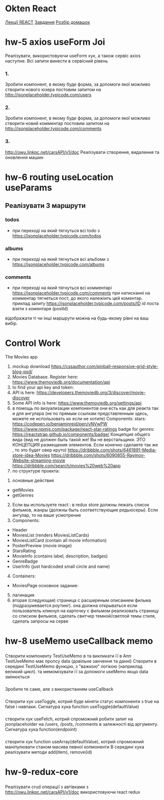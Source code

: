 # Okten React 
[Лекції REACT](https://github.com/IhorKurylov/OktenReakt/branches)
[Завдання](https://github.com/GrayHead/js_demos/tree/master/react/2023)
[Розбір домашок](https://github.com/GrayHead/march-2023-react-hw)


# hw-5 axios useForm Joi 
Реалізувати, використовуючи useForm хук, а також сервіс axios наступне. Всі запити винести в сервісний рівень
### 1.
Зробити компонент, в якому буде форма, за допомоги якої можливо створити нового юзера постовим запитом на http://jsonplaceholder.typicode.com/users
###  2.
Зробити компонент, в якому буде форма, за допомоги якої можливо створити новий комментар постовим запитом на http://jsonplaceholder.typicode.com/comments
###  3.
http://owu.linkpc.net/carsAPI/v1/doc
Реалізувати створення, видалення та оновлення машин

# hw-6 routing useLocation useParams
## Реалізувати 3 маршрути
### todos 
- при переході на який тягнуться всі todo з https://jsonplaceholder.typicode.com/todos

### albums 
- при переході на який тягнуться всі альбоми з https://jsonplaceholder.typicode.com/albums

### comments 
- при переході на який тягнуться всі комментарі https://jsonplaceholder.typicode.com/comments
при натисканні на комментар тягнеться пост, до якого належіить цей коментар. приклад запиту https://jsonplaceholder.typicode.com/posts/ID
id поста взяти з коментаря (postId)

відображати ті чи інші маршрути можна на будь-якому рівні на ваш вибір.

# Control Work
The Movies app
1. mockup download https://cssauthor.com/pinball-responsive-grid-style-blog-psd/
 2. Movies Database. Register here:
https://www.themoviedb.org/documentation/api 
3. to find your api key and token:
4. API is here:
https://developers.themoviedb.org/3/discover/movie-discover
5. Some API info is here: 
https://www.themoviedb.org/settings/api
6. в помощь по визуализации компонентов они есть как для реакта так и для 
ангулара (не по прямым ссылкам представленным здесь, можете не 
использовать их если не хотите)
Components:
stars:
https://codepen.io/benjaminreid/pen/vNVwPW
https://www.npmjs.com/package/react-star-ratings
badge for genres:
https://reactstrap.github.io/components/badge/
Концепция общего вида (вид не должен быть такой же! Вы не верстальщики. 
ЭТО КОНЦЕПЦИЯ размещения элементов. Если конечно сделаете так же , то это 
будет овер круто)
https://dribbble.com/shots/6461891-Media-store-idea-Movies
https://dribbble.com/shots/6090855-Raymov-Website-streaming-movie
https://dribbble.com/search/movies%20web%20app
7. по структуре проекта:
1) основные действия 
- getMovies
- getGenres
2) Если вы используете react : в redux store должны лежать список фильмов, 
жанры (должны быть соответствующие редьюсеры). Если ангулар, то на ваше 
усмотрение
3) Components:
 - Header
 - MoviesList (renders MoviesListCards)
 - MoviesListCard (contain all movie information)
 - PosterPreview (movie image)
 - StarsRating 
 - MovieInfo (contains label, description, badges)
 - GenreBadge
 - UserInfo (just hardcoded small circle and name)
4) Containers:
 - MoviesPage основное задание:
5) пагинация
6) вторая (следующая) страница с расширеным описанием фильма 
(подразумевается роутинг). она должна открываться если пользователь кликнул 
на карточку с фильмом
реализовать страницу со списком фильмов, сделать свитчер темной/светлой 
темы стиля, сделать запросы на серве


# hw-8 useMemo useCallback memo
### 
 Створити  компоненту TestUseMemo в та викликати її в Апп
 TestUseMemo має пропсу data (довільне занчення та данні)
 Створити в середині TestUseMemo функцію, з "важкою" логікою (наприклад великий цикл). та мемомізувати її за допомоги useMemo якщо data змінюється

###  
 Зробити те саме, але з використанням useCallback

### 
 Створити хук useToggle, котрий буде міняти статус компоненти з true на false і навпаки.
 Сигнатура хука function useToggle(defaultValue)

### 
 створити хук useFetch, котрий спроможний робити запит на jsonplaceholder на /users, /posts, /comments в залежності від аргументу.
 Сигнатура хука function(endpoint)

### 
 створити хук function useArray(defaultValue), котрий спроможний маніпулювати станом масива певної копмоненти
 В середині хука реалізувати методи add(item), remove(id)

 # hw-9-redux-core
###
 Реалізувати crud операції з автівками з http://owu.linkpc.net/carsAPI/v1/doc використовуючи react redux